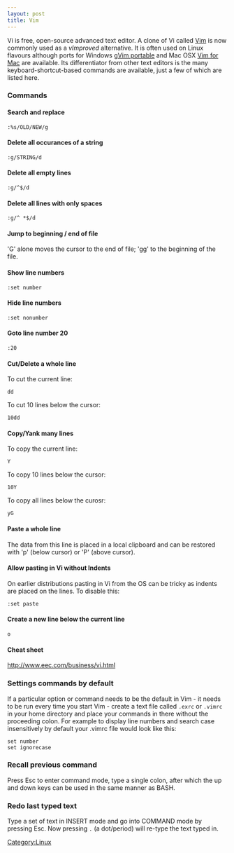 ```yaml
---
layout: post 
title: Vim
---
```


Vi is free, open-source advanced text editor. A clone of Vi called
[Vim](http://www.vim.org) is now commonly used as a *vImproved*
alternative. It is often used on Linux flavours although ports for
Windows [gVim portable](http://portablegvim.sourceforge.net/) and Mac
OSX [Vim for Mac](http://macvim.org/OSX/index.php) are available. Its
differentiator from other text editors is the many
keyboard-shortcut-based commands are available, just a few of which are
listed here.

### Commands

#### Search and replace

    :%s/OLD/NEW/g

#### Delete all occurances of a string

    :g/STRING/d

#### Delete all empty lines

    :g/^$/d

#### Delete all lines with only spaces

    :g/^ *$/d

#### Jump to beginning / end of file

\'G\' alone moves the cursor to the end of file; \'gg\' to the beginning
of the file.

#### Show line numbers

    :set number

#### Hide line numbers

    :set nonumber

#### Goto line number 20

    :20

#### Cut/Delete a whole line

To cut the current line:

    dd

To cut 10 lines below the cursor:

    10dd

#### Copy/Yank many lines

To copy the current line:

    Y

To copy 10 lines below the cursor:

    10Y

To copy all lines below the curosr:

    yG

#### Paste a whole line

The data from this line is placed in a local clipboard and can be
restored with \'p\' (below cursor) or \'P\' (above cursor).

#### Allow pasting in Vi without Indents

On earlier distributions pasting in Vi from the OS can be tricky as
indents are placed on the lines. To disable this:

    :set paste

#### Create a new line below the current line

    o

#### Cheat sheet

<http://www.eec.com/business/vi.html>

### Settings commands by default

If a particular option or command needs to be the default in Vim - it
needs to be run every time you start Vim - create a text file called
`.exrc` or `.vimrc` in your home directory and place your commands in
there without the proceeding colon. For example to display line numbers
and search case insensitively by default your .vimrc file would look
like this:

    set number
    set ignorecase

### Recall previous command

Press Esc to enter command mode, type a single colon, after which the up
and down keys can be used in the same manner as BASH.

### Redo last typed text

Type a set of text in INSERT mode and go into COMMAND mode by pressing
Esc. Now pressing `.` (a dot/period) will re-type the text typed in.

[Category:Linux](Category:Linux "wikilink")
